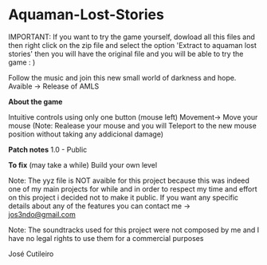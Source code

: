 # Aquaman-Lost-Stories

IMPORTANT: If you want to try the game yourself, dowload all this files and then right click on the zip file and select the option 'Extract to aquaman lost stories'
then you will have the original file and you will be able to try the game : ) 

Follow the music and join this new small world of darkness and hope.
Avaible -> Release of AMLS

**About the game**

Intuitive controls using only one button (mouse left)
Movement-> Move your mouse
(Note: Realease your mouse and you will Teleport to the new mouse position without taking any addicional damage)

**Patch notes**
1.0 - Public 

**To fix** (may take a while)
Build your own level

Note: The yyz file is NOT avaible for this project because this was indeed one of my main projects for while and in order to respect my time and effort on this project i decided not to make it public. If you want any specific details about any of the features you can contact me -> jos3ndo@gmail.com

Note: The soundtracks used for this project were not composed by me and I have no legal rights to use them for a commercial purposes


José Cutileiro
